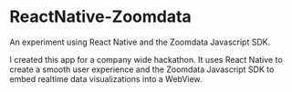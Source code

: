 # ReactNative-Zoomdata
An experiment using React Native and the Zoomdata Javascript SDK.

I created this app for a company wide hackathon. It uses React Native to create a smooth user experience and the Zoomdata Javascript SDK to embed realtime data visualizations into a WebView.
